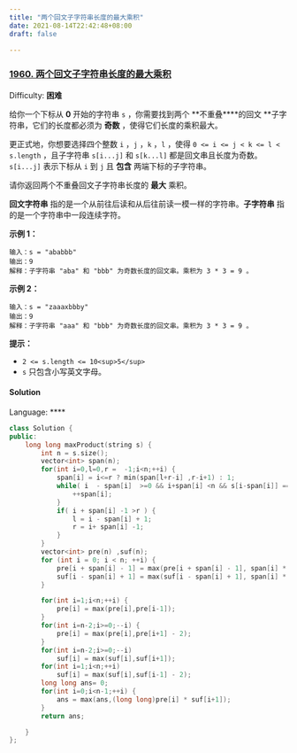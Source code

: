 ```yaml
---
title: "两个回文子字符串长度的最大乘积"
date: 2021-08-14T22:42:48+08:00
draft: false

---
```






### [1960\. 两个回文子字符串长度的最大乘积](https://leetcode-cn.com/problems/maximum-product-of-the-length-of-two-palindromic-substrings/)

Difficulty: **困难**


给你一个下标从 **0** 开始的字符串 `s` ，你需要找到两个 **不重叠****的回文 **子字符串，它们的长度都必须为 **奇数** ，使得它们长度的乘积最大。

更正式地，你想要选择四个整数 `i` ，`j` ，`k` ，`l` ，使得 `0 <= i <= j < k <= l < s.length` ，且子字符串 `s[i...j]` 和 `s[k...l]` 都是回文串且长度为奇数。`s[i...j]` 表示下标从 `i` 到 `j` 且 **包含** 两端下标的子字符串。

请你返回两个不重叠回文子字符串长度的 **最大** 乘积。

**回文字符串** 指的是一个从前往后读和从后往前读一模一样的字符串。**子字符串** 指的是一个字符串中一段连续字符。

**示例 1：**

```
输入：s = "ababbb"
输出：9
解释：子字符串 "aba" 和 "bbb" 为奇数长度的回文串。乘积为 3 * 3 = 9 。
```

**示例 2：**

```
输入：s = "zaaaxbbby"
输出：9
解释：子字符串 "aaa" 和 "bbb" 为奇数长度的回文串。乘积为 3 * 3 = 9 。
```

**提示：**

*   `2 <= s.length <= 10<sup>5</sup>`
*   `s` 只包含小写英文字母。


#### Solution

Language: ****

```cpp
class Solution {
public:
    long long maxProduct(string s) {
        int n = s.size();
        vector<int> span(n);
        for(int i=0,l=0,r =  -1;i<n;++i) {
            span[i] = i<=r ? min(span[l+r-i] ,r-i+1) : 1;
            while( i  - span[i]  >=0 && i+span[i] <n && s[i-span[i]] == s[i+span[i]]) {
                ++span[i];
            }
            if( i + span[i] -1 >r ) {
                l = i - span[i] + 1;
                r = i+ span[i] -1;
            }   
        }
        vector<int> pre(n) ,suf(n);
        for (int i = 0; i < n; ++i) {
            pre[i + span[i] - 1] = max(pre[i + span[i] - 1], span[i] * 2 - 1);
            suf[i - span[i] + 1] = max(suf[i - span[i] + 1], span[i] * 2 - 1);
        }

        for(int i=1;i<n;++i) {
            pre[i] = max(pre[i],pre[i-1]);
        }
        for(int i=n-2;i>=0;--i) {
            pre[i] = max(pre[i],pre[i+1] - 2);
        }
        for(int i=n-2;i>=0;--i)
            suf[i] = max(suf[i],suf[i+1]);
        for(int i=1;i<n;++i) 
            suf[i] = max(suf[i],suf[i-1] - 2);
        long long ans= 0;
        for(int i=0;i<n-1;++i) {
            ans = max(ans,(long long)pre[i] * suf[i+1]);
        }
        return ans;

    }
};
```

